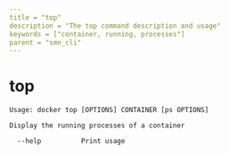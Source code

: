 ```yaml
---
title = "top"
description = "The top command description and usage"
keywords = ["container, running, processes"]
parent = "smn_cli"
---
```


# top

    Usage: docker top [OPTIONS] CONTAINER [ps OPTIONS]

    Display the running processes of a container

      --help          Print usage
